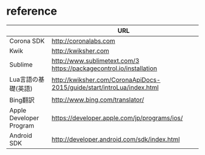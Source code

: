 # reference
|  | URL |
| -- | -- |
| Corona SDK | http://coronalabs.com |
| Kwik | http://kwiksher.com |
|Sublime | http://www.sublimetext.com/3 https://packagecontrol.io/installation |
| Lua言語の基礎(英語) | http://kwiksher.com/CoronaApiDocs-2015/guide/start/introLua/index.html |
| Bing翻訳 | http://www.bing.com/translator/ |
|Apple Developer Program |https://developer.apple.com/jp/programs/ios/ |
|Android SDK|http://developer.android.com/sdk/index.html|
